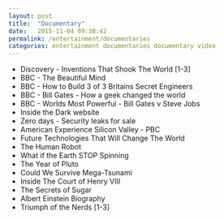 ```yaml
---
layout: post
title:  "Documentary"
date:   2015-11-04 09:38:42
permalink: /entertainment/documentaries
categories: entertainment documentaries documentary video
---
```


* Discovery - Inventions That Shook The World [1-3]
* BBC - The Beautiful Mind
* BBC - How to Build 3 of 3 Britains Secret Engineers
* BBC - Bill Gates - How a geek changed the world
* BBC - Worlds Most Powerful - Bill Gates v Steve Jobs
* Inside the Dark website
* Zero days - Security leaks for sale
* American Experience Silicon Valley - PBC
* Future Technologies That Will Change The World
* The Human Robot
* What if the Earth STOP Spinning
* The Year of Pluto
* Could We Survive Mega-Tsunami
* Inside The Court of Henry VIII
* The Secrets of Sugar
* Albert Einstein Biography
* Triumph of the Nerds [1-3]
